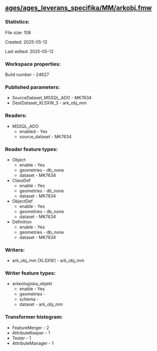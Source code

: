﻿## [ages/ages_leverans_specifika/MM/arkobj.fmw](https://github.com/kicki58/kix_working_dir/blob/master/ages/ages_leverans_specifika/MM/arkobj.fmw)

### Statistics:
File size: 108

Created: 2025-05-12

Last edited: 2025-05-12


### Workspace properties:
Build number    - 24627

### Published parameters:
*  SourceDataset_MSSQL_ADO    -   MK7634
*  DestDataset_XLSXW_3    -   ark_obj_mm

### Readers:
*  MSSQL_ADO
    * enabled    -  Yes
    * source_dataset    -   MK7634

### Reader feature types:
*  Object
    * enable - Yes
    * geometries - db_none
    * dataset - MK7634
*  ClassDef
    * enable - Yes
    * geometries - db_none
    * dataset - MK7634
*  ObjectDef
    * enable - Yes
    * geometries - db_none
    * dataset - MK7634
*  Definition
    * enable - Yes
    * geometries - db_none
    * dataset - MK7634


### Writers:
*  ark_obj_mm [XLSXW]    -   ark_obj_mm

### Writer feature types:
*  arkeologiska_objekt
    * enable - Yes
    * geometries - 
    * schema - 
    * dataset - ark_obj_mm

### Transformer histogram:
*  FeatureMerger    -   2
*  AttributeKeeper    -   1
*  Tester    -   1
*  AttributeManager    -   1

